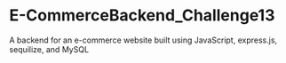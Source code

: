 # E-CommerceBackend_Challenge13
A backend for an e-commerce website built using JavaScript, express.js, sequilize, and MySQL
